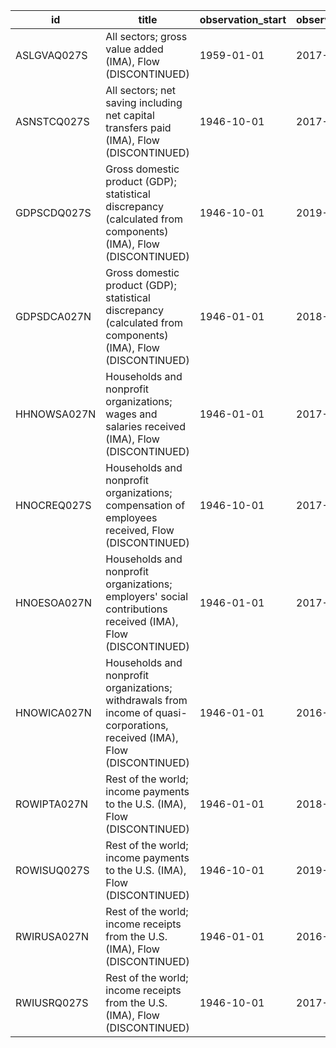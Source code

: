 | id          | title                                                                                                                      | observation_start   | observation_end   |
|-------------|----------------------------------------------------------------------------------------------------------------------------|---------------------|-------------------|
| ASLGVAQ027S | All sectors; gross value added (IMA), Flow (DISCONTINUED)                                                                  | 1959-01-01          | 2017-07-01        |
| ASNSTCQ027S | All sectors; net saving including net capital transfers paid (IMA), Flow (DISCONTINUED)                                    | 1946-10-01          | 2017-07-01        |
| GDPSCDQ027S | Gross domestic product (GDP); statistical discrepancy (calculated from components) (IMA), Flow (DISCONTINUED)              | 1946-10-01          | 2019-04-01        |
| GDPSDCA027N | Gross domestic product (GDP); statistical discrepancy (calculated from components) (IMA), Flow (DISCONTINUED)              | 1946-01-01          | 2018-01-01        |
| HHNOWSA027N | Households and nonprofit organizations; wages and salaries received (IMA), Flow (DISCONTINUED)                             | 1946-01-01          | 2017-01-01        |
| HNOCREQ027S | Households and nonprofit organizations; compensation of employees received, Flow (DISCONTINUED)                            | 1946-10-01          | 2017-10-01        |
| HNOESOA027N | Households and nonprofit organizations; employers' social contributions received (IMA), Flow (DISCONTINUED)                | 1946-01-01          | 2017-01-01        |
| HNOWICA027N | Households and nonprofit organizations; withdrawals from income of quasi-corporations, received (IMA), Flow (DISCONTINUED) | 1946-01-01          | 2016-01-01        |
| ROWIPTA027N | Rest of the world; income payments to the U.S. (IMA), Flow (DISCONTINUED)                                                  | 1946-01-01          | 2018-01-01        |
| ROWISUQ027S | Rest of the world; income payments to the U.S. (IMA), Flow (DISCONTINUED)                                                  | 1946-10-01          | 2019-04-01        |
| RWIRUSA027N | Rest of the world; income receipts from the U.S. (IMA), Flow (DISCONTINUED)                                                | 1946-01-01          | 2016-01-01        |
| RWIUSRQ027S | Rest of the world; income receipts from the U.S. (IMA), Flow (DISCONTINUED)                                                | 1946-10-01          | 2017-07-01        |